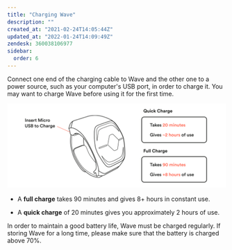 ```yaml
---
title: "Charging Wave"
description: ""
created_at: "2021-02-24T14:05:44Z"
updated_at: "2022-01-24T14:09:49Z"
zendesk: 360038106977
sidebar:
  order: 6
---
```


Connect one end of the charging cable to Wave and the other one to a power source, such as your computer's USB port, in order to charge it. You may want to charge Wave before using it for the first time.

![](/src/assets/images/article_360017912477_image_0.png)

* A **full charge** takes 90 minutes and gives 8+ hours in constant use.

* A **quick charge** of 20 minutes gives you approximately 2 hours of use.

In order to maintain a good battery life, Wave must be charged regularly. If storing Wave for a long time, please make sure that the battery is charged above 70%.

